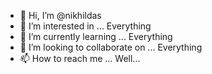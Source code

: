 - 👋 Hi, I’m @nikhildas
- 👀 I’m interested in ... Everything
- 🌱 I’m currently learning ... Everything
- 💞️ I’m looking to collaborate on ... Everything
- 📫 How to reach me ... Well...

<!---
nikhildas/nikhildas is a ✨ special ✨ repository because its `README.md` (this file) appears on your GitHub profile.
You can click the Preview link to take a look at your changes.
--->
